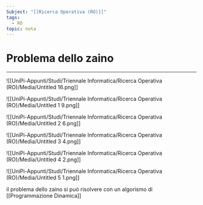 ```yaml
---
Subject: "[[Ricerca Operativa (RO)]]"
tags:
  - RO
topic: nota
---
```


# Problema dello zaino
---

![[UniPi-Appunti/Studi/Triennale Informatica/Ricerca Operativa (RO)/Media/Untitled 16.png]]

![[UniPi-Appunti/Studi/Triennale Informatica/Ricerca Operativa (RO)/Media/Untitled 1 9.png]]

![[UniPi-Appunti/Studi/Triennale Informatica/Ricerca Operativa (RO)/Media/Untitled 2 6.png]]

![[UniPi-Appunti/Studi/Triennale Informatica/Ricerca Operativa (RO)/Media/Untitled 3 4.png]]

![[UniPi-Appunti/Studi/Triennale Informatica/Ricerca Operativa (RO)/Media/Untitled 4 2.png]]

![[UniPi-Appunti/Studi/Triennale Informatica/Ricerca Operativa (RO)/Media/Untitled 5 1.png]]

il problema dello zaino si può risolvere con un algorismo di [[Programmazione Dinamica]]